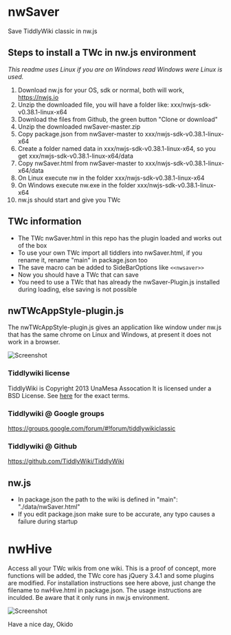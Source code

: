 # nwSaver
Save TiddlyWiki classic in nw.js

## Steps to install a TWc in nw.js environment

*This readme uses Linux if you are on Windows read Windows were Linux is used.*

1. Download nw.js for your OS, sdk or normal, both will work, https://nwjs.io 
2. Unzip the downloaded file, you will have a folder like: xxx/nwjs-sdk-v0.38.1-linux-x64 
3. Download the files from Github, the green button "Clone or download"
4. Unzip the downloaded nwSaver-master.zip 
5. Copy package.json from nwSaver-master to xxx/nwjs-sdk-v0.38.1-linux-x64
6. Create a folder named data in xxx/nwjs-sdk-v0.38.1-linux-x64, so you get xxx/nwjs-sdk-v0.38.1-linux-x64/data
7. Copy nwSaver.html from nwSaver-master to xxx/nwjs-sdk-v0.38.1-linux-x64/data
8. On Linux execute nw in the folder xxx/nwjs-sdk-v0.38.1-linux-x64
9. On Windows execute nw.exe in the folder xxx/nwjs-sdk-v0.38.1-linux-x64
10. nw.js should start and give you TWc

## TWc information
* The TWc nwSaver.html in this repo has the plugin loaded and works out of the box
* To use your own TWc import all tiddlers into nwSaver.html, if you rename it, rename "main" in package.json too
* The save macro can be added to SideBarOptions like ```<<nwsaver>>```
* Now you should have a TWc that can save
* You need to use a TWc that has already the nwSaver-Plugin.js installed during loading, else saving is not possible

## nwTWcAppStyle-plugin.js
The nwTWcAppStyle-plugin.js gives an application like window under nw.js that has the same chrome on Linux and Windows, at present it does not work in a browser.

![Screenshot](https://github.com/nwOkido/nwTWcSaver/blob/master/Images/TWcScreen.png)

### Tiddlywiki license
TiddlyWiki is Copyright 2013 UnaMesa Assocation
It is licensed under a BSD License. See [here](https://github.com/TiddlyWiki/tiddlywiki/blob/master/html/copyright.txt) for the exact terms.

### Tiddlywiki @ Google groups
https://groups.google.com/forum/#!forum/tiddlywikiclassic
### Tiddlywiki @ Github
https://github.com/TiddlyWiki/TiddlyWiki

## nw.js
* In package.json the path to the wiki is defined in "main": "./data/nwSaver.html"
* If you edit package.json make sure to be accurate, any typo causes a failure during startup

# nwHive
Access all your TWc wikis from one wiki.
This is a proof of concept, more functions will be added, the TWc core has jQuery 3.4.1 and some plugins are modified.
For installation instructions see here above, just change the filename to nwHive.html in package.json.
The usage instructions are inculded.
Be aware that it only runs in nw.js environment.

![Screenshot](https://github.com/nwOkido/nwTWcSaver/blob/master/Images/nwHive.png)



Have a nice day, Okido
